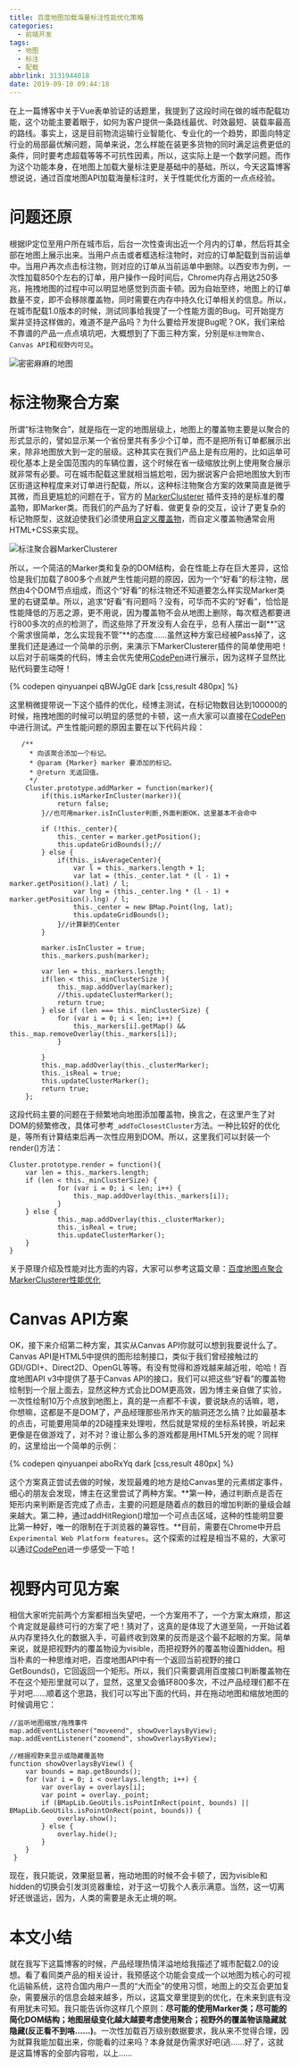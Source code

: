 ```yaml
---
title: 百度地图加载海量标注性能优化策略
categories:
  - 前端开发
tags:
  - 地图
  - 标注
  - 配载
abbrlink: 3131944018
date: 2019-09-10 09:44:18
---
```

在上一篇博客中关于Vue表单验证的话题里，我提到了这段时间在做的城市配载功能，这个功能主要着眼于，如何为客户提供一条路线最优、时效最短、装载率最高的路线。事实上，这是目前物流运输行业智能化、专业化的一个趋势，即面向特定行业的局部最优解问题，简单来说，怎么样能在装更多货物的同时满足运费更低的条件，同时要考虑超载等等不可抗性因素，所以，这实际上是一个数学问题。而作为这个功能本身，在地图上加载大量标注更是基础中的基础，所以，今天这篇博客想说说，通过百度地图API加载海量标注时，关于性能优化方面的一点点经验。

# 问题还原 

根据IP定位至用户所在城市后，后台一次性查询出近一个月内的订单，然后将其全部在地图上展示出来。当用户点击或者框选标注物时，对应的订单配载到当前运单中。当用户再次点击标注物，则对应的订单从当前运单中删除。以西安市为例，一次性加载850个左右的订单，用户操作一段时间后，Chrome内存占用达250多兆，拖拽地图的过程中可以明显地感觉到页面卡顿。因为自始至终，地图上的订单数量不变，即不会移除覆盖物，同时需要在内存中持久化订单相关的信息。所以，在城市配载1.0版本的时候，测试同事给我提了一个性能方面的Bug。可开始提方案并坚持这样做的，难道不是产品吗？为什么要给开发提Bug呢？OK，我们来给不靠谱的产品一点点填坑吧，大概想到了下面三种方案，分别是`标注物聚合`、`Canvas API`和`视野内可见`。

![密密麻麻的地图](https://ww1.sinaimg.cn/large/4c36074fly1g74q1ff3exj217w0l74au.jpg)

# 标注物聚合方案

所谓“标注物聚合”，就是指在一定的地图层级上，地图上的覆盖物主要是以聚合的形式显示的，譬如显示某一个省份里共有多少个订单，而不是把所有订单都展示出来，除非地图放大到一定的层级。这种其实在我们产品上是有应用的，比如运单可视化基本上是全国范围内的车辆位置，这个时候在省一级缩放比例上使用聚合展示就非常有必要。可在城市配载这里就相当尴尬啦，因为据说客户会把地图放大到市区街道这种程度来对订单进行配载，所以，这种标注物聚合方案的效果简直是微乎其微，而且更尴尬的问题在于，官方的 [MarkerClusterer](http://api.map.baidu.com/library/MarkerClusterer/1.2/src/MarkerClusterer.js) 插件支持的是标准的覆盖物，即Marker类。而我们的产品为了好看、做更复杂的交互，设计了更复杂的标记物原型，这就迫使我们必须使用[自定义覆盖物](http://lbsyun.baidu.com/jsdemo.htm#c1_11)，而自定义覆盖物通常会用HTML+CSS来实现。

![标注聚合器MarkerClusterer](https://ww1.sinaimg.cn/large/4c36074fly1g74qdli87bj21200mktj6.jpg)

所以，一个简洁的Marker类和复杂的DOM结构，会在性能上存在巨大差异，这恰恰是我们加载了800多个点就产生性能问题的原因，因为一个“好看”的标注物，居然由4个DOM节点组成，而这个“好看”的标注物还不知道要怎么样实现Marker类里的右键菜单。所以，追求“好看”有问题吗？没有，可华而不实的“好看”，恰恰是性能降低的万恶之源，更不用说，因为覆盖物不会从地图上删除，每次框选都要进行800多次的点的检测了，而这些除了开发没有人会在乎，总有人摆出一副**“这个需求很简单，怎么实现我不管”**的态度……虽然这种方案已经被Pass掉了，这里我们还是通过一个简单的示例，来演示下MarkerClusterer插件的简单使用吧！以后对于前端类的代码，博主会优先使用[CodePen](https://codepen.io)进行展示，因为这样子显然比贴代码要生动呀！

{% codepen qinyuanpei qBWJgGE dark [css,result 480px] %}

这里稍微提带说一下这个插件的优化，经博主测试，在标记物数目达到100000的时候，拖拽地图的时候可以明显的感觉的卡顿，这一点大家可以直接在[CodePen](https://codepen.io)中进行测试。产生性能问题的原因主要在以下代码片段：

```
   /**
     * 向该聚合添加一个标记。
     * @param {Marker} marker 要添加的标记。
     * @return 无返回值。
     */
    Cluster.prototype.addMarker = function(marker){
        if(this.isMarkerInCluster(marker)){
            return false;
        }//也可用marker.isInCluster判断,外面判断OK，这里基本不会命中
    
        if (!this._center){
            this._center = marker.getPosition();
            this.updateGridBounds();//
        } else {
            if(this._isAverageCenter){
                var l = this._markers.length + 1;
                var lat = (this._center.lat * (l - 1) + marker.getPosition().lat) / l;
                var lng = (this._center.lng * (l - 1) + marker.getPosition().lng) / l;
                this._center = new BMap.Point(lng, lat);
                this.updateGridBounds();
            }//计算新的Center
        }
    
        marker.isInCluster = true;
        this._markers.push(marker);
    
        var len = this._markers.length;
        if(len < this._minClusterSize ){     
            this._map.addOverlay(marker);
            //this.updateClusterMarker();
            return true;
        } else if (len === this._minClusterSize) {
            for (var i = 0; i < len; i++) {
                this._markers[i].getMap() && this._map.removeOverlay(this._markers[i]);
            }
			
        } 
        this._map.addOverlay(this._clusterMarker);
        this._isReal = true;
        this.updateClusterMarker();
        return true;
    };
```

这段代码主要的问题在于频繁地向地图添加覆盖物，换言之，在这里产生了对DOM的频繁修改，具体可参考`_addToClosestCluster`方法。一种比较好的优化是，等所有计算结束后再一次性应用到DOM。所以，这里我们可以封装一个render()方法：

```
Cluster.prototype.render = function(){
    var len = this._markers.length; 
    if (len < this._minClusterSize) {
            for (var i = 0; i < len; i++) {
                this._map.addOverlay(this._markers[i]);
            }
    } else {
            this._map.addOverlay(this._clusterMarker);
            this._isReal = true;
            this.updateClusterMarker();
    }
}
```

关于原理介绍及性能对比方面的内容，大家可以参考这篇文章：[百度地图点聚合MarkerClusterer性能优化](https://www.cnblogs.com/anyuan9/p/6232137.html)

# Canvas API方案

OK，接下来介绍第二种方案，其实从Canvas API你就可以想到我要说什么了。Canvas API是HTML5中提供的图形绘制接口，类似于我们曾经接触过的GDI/GDI+、Direct2D、OpenGL等等。有没有觉得和游戏越来越近啦，哈哈！百度地图API v3中提供了基于Canvas API的接口，我们可以把这些“好看”的覆盖物绘制到一个层上面去，显然这种方式会比DOM更高效，因为博主亲自做了实验，一次性绘制10万个点放到地图上，真的是一点都不卡诶，要说缺点的话嘛，嗯，你想嘛，这都是不是DOM了，产品经理那些吊炸天的脑洞还怎么搞？比如最基本的点击，可能要用简单的2D碰撞来处理啦，然后就是常规的坐标系转换，听起来更像是在做游戏了，对不对？谁让那么多的游戏都是用HTML5开发的呢？同样的，这里给出一个简单的示例：

{% codepen qinyuanpei aboRxYq dark [css,result 480px] %}

这个方案真正尝试去做的时候，发现最难的地方是给Canvas里的元素绑定事件，细心的朋友会发现，博主在这里尝试了两种方案。**第一种，通过判断点是否在矩形内来判断是否完成了点击，主要的问题是随着点的数目的增加判断的量级会越来越大。第二种，通过addHitRegion()增加一个可点击区域，这种的性能明显要比第一种好，唯一的限制在于浏览器的兼容性。**目前，需要在Chrome中开启`Experimental Web Platform features`。这个探索的过程是相当不易的，大家可以通过[CodePen](https://codepen.io)进一步感受一下哈！

# 视野内可见方案

相信大家听完前两个方案都相当失望吧，一个方案用不了，一个方案太麻烦，那这个肯定就是最终可行的方案了吧！猜对了，这真的是体现了大道至简，一开始试着从内存里持久化的数据入手，可最终收到效果的反而是这个最不起眼的方案。简单来说，就是把视野内的覆盖物设为visible，而把视野外的覆盖物设置hidden。相当朴素的一种思维对吧，百度地图API中有一个返回当前视野的接口GetBounds()，它回返回一个矩形。所以，我们只需要调用百度接口判断覆盖物在不在这个矩形里就可以了，显然，这里又会循环800多次，不过产品经理们都不在乎对吧……顺着这个思路，我们可以写出下面的代码，并在拖动地图和缩放地图的时候调用它：

```
//监听地图缩放/拖拽事件
map.addEventListener("moveend", showOverlaysByView);
map.addEventListener("zoomend", showOverlaysByView);

//根据视野来显示或隐藏覆盖物
function showOverlaysByView() {
    var bounds = map.getBounds();
    for (var i = 0; i < overlays.length; i++) {
        var overlay = overlays[i];
        var point = overlay._point;
        if (BMapLib.GeoUtils.isPointInRect(point, bounds) || BMapLib.GeoUtils.isPointOnRect(point, bounds)) {
            overlay.show();
        } else {
            overlay.hide();
        }
    }
 }
```

现在，我只能说，效果挺显著，拖动地图的时候不会卡顿了，因为visible和hidden的切换会引发浏览器重绘，对于这一切我个人表示满意。当然，这一切离好还很遥远，因为，人类的需要是永无止境的啊。

# 本文小结
就在我写下这篇博客的时候，产品经理热情洋溢地给我描述了城市配载2.0的设想。看了看同类产品的相关设计，我预感这个功能会变成一个以地图为核心的可视化运输系统，这符合国内用户一贯的“大而全”的使用习惯，地图上的交互会更加复杂，需要展示的信息会越来越多，所以，这篇文章里提到的优化，在未来到底有没有用犹未可知。我只能告诉你这样几个原则：**尽可能的使用Marker类；尽可能的简化DOM结构；地图层级变化越大越要考虑使用聚合；视野外的覆盖物该隐藏就隐藏(反正看不到咯……)**。一次性加载百万级别数据要求，我从来不觉得合理，因为就算我能加载出来，你能看的过来吗？本身就是伪需求好吧(逃……好了，这就是这篇博客的全部内容啦，以上……